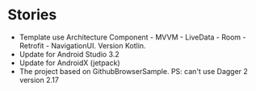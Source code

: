 # Stories
- Template use Architecture Component - MVVM - LiveData - Room - Retrofit - NavigationUI. Version Kotlin.
- Update for Android Studio 3.2
- Update for AndroidX (jetpack)
- The project based on GithubBrowserSample.
PS: can't use Dagger 2 version 2.17